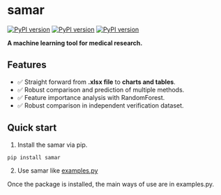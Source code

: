 # samar
[![PyPI version](https://img.shields.io/pypi/pyversions/samar.svg)](https://pypi.org/project/samar/)
[![PyPI version](https://img.shields.io/pypi/v/samar.svg)](https://pypi.org/project/samar/)
[![PyPI version](https://img.shields.io/pypi/l/ansicolortags.svg)](https://github.com/LMH0066/samar/blob/main/LICENSE)

**A machine learning tool for medical research.**

## Features

- ✅ Straight forward from **.xlsx file** to **charts and tables**.
- ✅ Robust comparison and prediction of multiple methods.
- ✅ Feature importance analysis with RandomForest.
- ✅ Robust comparison in independent verification dataset.


## Quick start

1. Install the samar via pip.

```sh
pip install samar
```

2. Use samar like [examples.py](https://github.com/LMH0066/samar/blob/main/examples.py)

Once the package is installed, the main ways of use are in examples.py.

